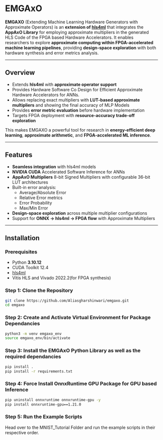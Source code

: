 # EMGAxO

**EMGAXO** (Extending Machine Learning Hardware Generators with Approximate Operators) is an **extension of [hls4ml](https://github.com/fastmachinelearning/hls4ml)** that integrates the **AppAxO Library** for employing approximate multipliers in the generated HLS Code of the FPGA based Hardware Accelerators.
It enables researchers to explore **approximate computing within FPGA-accelerated machine learning pipelines**, providing **design-space exploration** with both hardware synthesis and error metrics analysis.

---

## Overview

- Extends **hls4ml** with **approximate operator support**
- Provides Hardware Software Co Design for Efficient Approximate Hardware Accelerators for ANNs.
- Allows replacing exact multipliers with **LUT-based approximate multipliers** and showing the final accuracy of MLP Models
- Provides **error metric evaluation** before hardware implementation
- Targets FPGA deployment with **resource-accuracy trade-off exploration**  

This makes EMGAXO a powerful tool for research in **energy-efficient deep learning**, **approximate arithmetic**, and **FPGA-accelerated ML inference**.

---

## Features

- **Seamless integration** with hls4ml models
- **NVIDIA CUDA** Accelerated Software Inference for ANNs  
- **AppAxO Multipliers** 8-bit Signed Multipliers with configurable 36-bit LUT architectures  
- Built-in error analysis:  
  - Average/Absolute Error  
  - Relative Error metrics  
  - Error Probability  
  - Max/Min Error  
- **Design-space exploration** across multiple multiplier configurations  
- Support for **ONNX → hls4ml → FPGA flow** with Approximate Multipliers  

---

## Installation

### Prerequisites

- Python **3.10.12**  
- CUDA Toolkit 12.4
- [hls4ml](https://fastmachinelearning.org/hls4ml/)  
- Vitis HLS and Vivado 2022.2(for FPGA synthesis)  

### Step 1: Clone the Repository
```bash
git clone https://github.com/Aliasgharshinwari/emgaxo.git
cd emgaxo
```

### Step 2: Create and Activate Virtual Environment for Package Dependancies
```bash
python3 -m venv emgaxo_env
source emgaxo_env/bin/activate
```

### Step 3: Install the EMGAxO Python Library as well as the required dependancies
```bash
pip install .
pip install -r requirements.txt
```

### Step 4: Force Install OnnxRuntime GPU Package for GPU based Inference
```bash
pip uninstall onnxruntime onnxruntime-gpu -y
pip install onnxruntime-gpu==1.21.0
```

### Step 5: Run the Example Scripts
Head over to the MNIST_Tutorial Folder and run the example scripts in their respective order.
